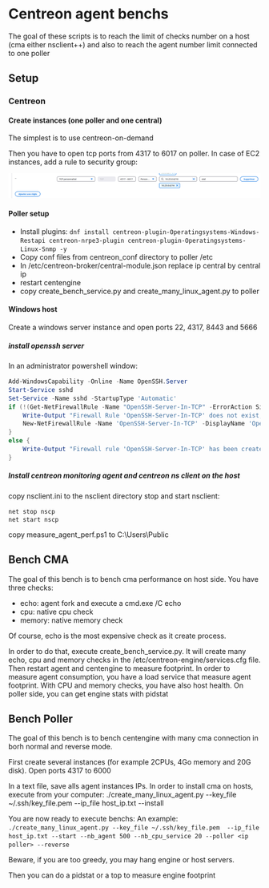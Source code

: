 # Centreon agent benchs
The goal of these scripts is to reach the limit of checks number on a host (cma either nsclient++) and also to reach the agent number limit connected to one poller

## Setup
### Centreon

#### Create instances (one poller and one central)

The simplest is to use centreon-on-demand

Then you have to open tcp ports from 4317 to 6017 on poller. In case of EC2 instances, add a rule to security group:

![image](doc-pictures/add-rule.png)

#### Poller setup
* Install plugins: ``` dnf install centreon-plugin-Operatingsystems-Windows-Restapi centreon-nrpe3-plugin centreon-plugin-Operatingsystems-Linux-Snmp -y ```
* Copy conf files from centreon_conf directory to poller /etc
* In /etc/centreon-broker/central-module.json replace ip central by central ip
* restart centengine
* copy create_bench_service.py and create_many_linux_agent.py to poller

#### Windows host
Create a windows server instance and open ports 22, 4317, 8443 and 5666

##### install openssh server
In an administrator powershell window:
```powershell
Add-WindowsCapability -Online -Name OpenSSH.Server
Start-Service sshd
Set-Service -Name sshd -StartupType 'Automatic'
if (!(Get-NetFirewallRule -Name "OpenSSH-Server-In-TCP" -ErrorAction SilentlyContinue | Select-Object Name, Enabled)) {
	Write-Output "Firewall Rule 'OpenSSH-Server-In-TCP' does not exist, creating it..."
	New-NetFirewallRule -Name 'OpenSSH-Server-In-TCP' -DisplayName 'OpenSSH Server (sshd)' -Enabled True -Direction Inbound -Protocol TCP -Action Allow -LocalPort 22
}
else {
	Write-Output "Firewall rule 'OpenSSH-Server-In-TCP' has been created and exists."
}
```
##### Install centreon monitoring agent and centreon ns client on the host
copy nsclient.ini to the nsclient directory
stop and start nsclient:
```
net stop nscp
net start nscp
```

copy measure_agent_perf.ps1 to C:\Users\Public


## Bench CMA
The goal of this bench is to bench cma performance on host side. You have three checks:
* echo: agent fork and execute a cmd.exe /C echo
* cpu: native cpu check 
* memory: native memory check

Of course, echo is the most expensive check as it create process.

In order to do that, execute create_bench_service.py.
It will create many echo, cpu and memory checks in the /etc/centreon-engine/services.cfg file.
Then restart agent and centengine to measure footprint.
In order to measure agent consumption, you have a load service that measure agent footprint.
With CPU and memory checks, you have also host health.
On poller side, you can get engine stats with pidstat

## Bench Poller
The goal of this bench is to bench centengine with many cma connection in borh normal and reverse mode.

First create several instances (for example 2CPUs, 4Go memory and 20G disk).
Open ports 4317 to 6000

In a text file, save alls agent instances IPs.
In order to install cma on hosts, execute from your computer:
./create_many_linux_agent.py --key_file ~/.ssh/key_file.pem  --ip_file host_ip.txt --install

You are now ready to execute benchs:
An example: ```./create_many_linux_agent.py --key_file ~/.ssh/key_file.pem  --ip_file host_ip.txt --start --nb_agent 500 --nb_cpu_service 20 --poller <ip poller> --reverse```

Beware, if you are too greedy, you may hang engine or host servers.

Then you can do a pidstat or a top to measure engine footprint
